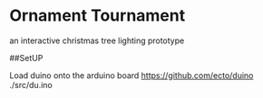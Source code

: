 # Ornament Tournament


an interactive christmas tree lighting prototype

##SetUP

Load duino onto the arduino board
https://github.com/ecto/duino
./src/du.ino


